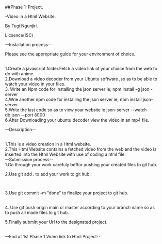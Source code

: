 ##Phase 1-Project.

-Video in a Html Website.

By Tugi Ngunjiri.

Licsence(ISC)


--Installation process--

Please see the appropriate guide for your environment of choice.

<br>
1.Create a javascript folder.Fetch a video link of your choice from the web  to do with anime.
<br>
2.Download a video decoder from your Ubuntu software ,so as to be able to watch your video in your files.
<br>
3. Write an Npm code for installing the json server ie; npm install -g json -server
<br>
4.Wrie another npm code for installing the json server ie; npm install json- server.
<br>
5.Write the last code so as to view your website ie  json-server --watch db.json --port 8000
<br>
6.After Downloading your ubuntu decoder view the video in an mp4 file.



--Description--


<br>
1.This is a video creation in a Html website.

<br>
2.This Html Website contains a fetched video from the web and the video is inserted into the Html Website with use of coding a html file.

<br>
--Submission process--

<br>
1.Go through your work carefuly beffor pushing your created files to git hub.

<br>

2.Use git add .  to add your work to git hub.

<br>

3.Use git commit -m "done" to finalize your project to git hub.

<br>
4. Use git push origin main or master according to your branch name so as to push all  made files to git hub.

<br>

5.Finally submitt your Url to the designated project.

<br>
         --End of 1st Phase 1 Video link to Html Project--